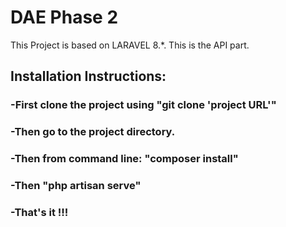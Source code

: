 # DAE Phase 2

This Project is based on LARAVEL 8.*.
This is the API part.

## Installation Instructions:
### -First clone the project using "git clone 'project URL'"
### -Then go to the project directory.
### -Then from command line: "composer install"
### -Then "php artisan serve"
### -That's it !!!
